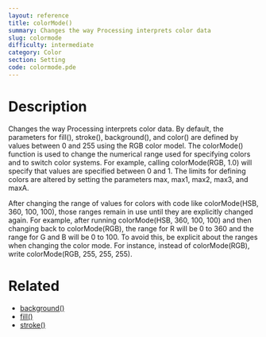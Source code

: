 ```yaml
---
layout: reference
title: colorMode()
summary: Changes the way Processing interprets color data
slug: colormode
difficulty: intermediate
category: Color
section: Setting
code: colormode.pde
---
```


# Description

Changes the way Processing interprets color data. By default, the parameters for fill(), stroke(), background(), and color() are defined by values between 0 and 255 using the RGB color model. The colorMode() function is used to change the numerical range used for specifying colors and to switch color systems. For example, calling colorMode(RGB, 1.0) will specify that values are specified between 0 and 1. The limits for defining colors are altered by setting the parameters max, max1, max2, max3, and maxA.

After changing the range of values for colors with code like colorMode(HSB, 360, 100, 100), those ranges remain in use until they are explicitly changed again. For example, after running colorMode(HSB, 360, 100, 100) and then changing back to colorMode(RGB), the range for R will be 0 to 360 and the range for G and B will be 0 to 100. To avoid this, be explicit about the ranges when changing the color mode. For instance, instead of colorMode(RGB), write colorMode(RGB, 255, 255, 255). 
# Related

- [background()](background.html)
- [fill()](fill.html)
- [stroke()](stroke.html)
